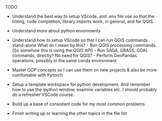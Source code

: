 TODO

- Understand the best way to setup VScode, and .env file use so that the linting, code completion, library imports work, in general, and for QGIS.

- Understand more about python envonments

- Understand how to setup VScode so that I can run QGIS commands stand-alone
	What do I mean by this?
		- Run QGIS processing commands.  (So somehow this is using the QGIS API)
		- Run SAGA, GRASS, GDAL commands, directly? No need for QGIS?
		- Perform GeoPandas operations, possibly in the same conda environment

- Master OOP concepts so I can use them on new projects & also be more comfortable with Pytorch

- Setup a template workspace for python development.  And remember how to use the ipython window, examine variables etc.   I should probably do a refresher VSCode course.

- Build up a base of consistant code for my most common problems

- Finish writing up or learning the other topics in the file list

